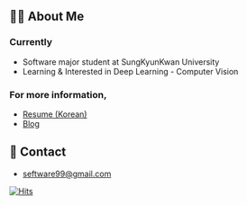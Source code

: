 ## 🙋‍♀️ About Me

### Currently
- Software major student at SungKyunKwan University
- Learning & Interested in Deep Learning - Computer Vision


### For more information,
- <a href="https://say-young.notion.site/Resume-for-GitHub-df69fbfcd63849268896c74afe3ebc1f">Resume (Korean)</a>
- <a href="https://velog.io/@dd9s2">Blog</a>


## 👀 Contact
- seftware99@gmail.com



[![Hits](https://hits.seeyoufarm.com/api/count/incr/badge.svg?url=https%3A%2F%2Fgithub.com%2FSeyoung9304&count_bg=%23CDEA91&title_bg=%23555555&icon=&icon_color=%23E7E7E7&title=hits&edge_flat=false)](https://hits.seeyoufarm.com)
